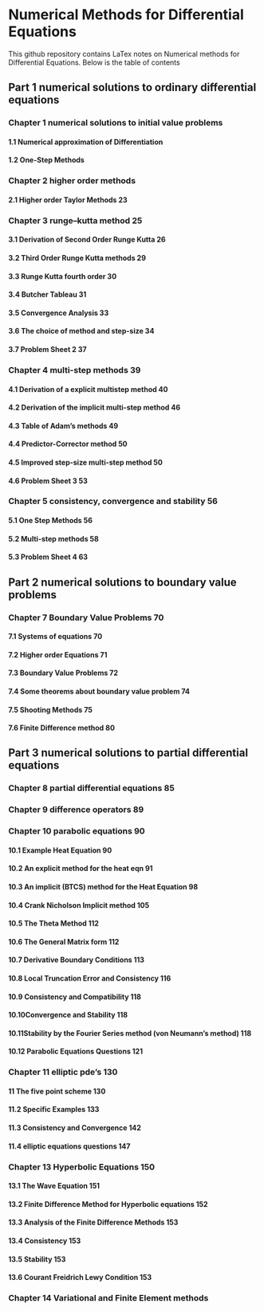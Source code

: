 # Numerical Methods for Differential Equations
This github repository contains LaTex notes on Numerical methods for Differential Equations.
Below is the table of contents

## Part 1 numerical solutions to ordinary differential equations 

### Chapter 1 numerical solutions to initial value problems

#### 1.1 Numerical approximation of Differentiation
#### 1.2 One-Step Methods 

### Chapter 2 higher order methods 

#### 2.1 Higher order Taylor Methods 23
### Chapter 3 runge–kutta method 25
#### 3.1 Derivation of Second Order Runge Kutta 26
#### 3.2 Third Order Runge Kutta methods 29
#### 3.3 Runge Kutta fourth order 30
#### 3.4 Butcher Tableau 31
#### 3.5 Convergence Analysis 33
#### 3.6 The choice of method and step-size 34
#### 3.7 Problem Sheet 2 37
### Chapter 4 multi-step methods 39
#### 4.1 Derivation of a explicit multistep method 40
#### 4.2 Derivation of the implicit multi-step method 46
#### 4.3 Table of Adam’s methods 49
#### 4.4 Predictor-Corrector method 50
#### 4.5 Improved step-size multi-step method 50
#### 4.6 Problem Sheet 3 53
### Chapter 5 consistency, convergence and stability 56
#### 5.1 One Step Methods 56
#### 5.2 Multi-step methods 58
#### 5.3 Problem Sheet 4 63
## Part 2 numerical solutions to boundary value problems

### Chapter 7 Boundary Value Problems 70
#### 7.1 Systems of equations 70
#### 7.2 Higher order Equations 71
#### 7.3 Boundary Value Problems 72
#### 7.4 Some theorems about boundary value problem 74
#### 7.5 Shooting Methods 75
#### 7.6 Finite Difference method 80

## Part 3 numerical solutions to partial differential equations

### Chapter 8 partial differential equations 85
### Chapter 9 difference operators 89
### Chapter 10 parabolic equations 90
#### 10.1 Example Heat Equation 90
#### 10.2 An explicit method for the heat eqn 91
#### 10.3 An implicit (BTCS) method for the Heat Equation 98
#### 10.4 Crank Nicholson Implicit method 105
#### 10.5 The Theta Method 112
#### 10.6 The General Matrix form 112
#### 10.7 Derivative Boundary Conditions 113
#### 10.8 Local Truncation Error and Consistency 116
#### 10.9 Consistency and Compatibility 118
#### 10.10Convergence and Stability 118
#### 10.11Stability by the Fourier Series method (von Neumann’s method) 118
#### 10.12 Parabolic Equations Questions 121
### Chapter 11 elliptic pde’s 130
#### 11 The five point scheme 130
#### 11.2 Specific Examples 133
#### 11.3 Consistency and Convergence 142
#### 11.4 elliptic equations questions 147
### Chapter 13 Hyperbolic Equations 150
#### 13.1 The Wave Equation 151
#### 13.2 Finite Difference Method for Hyperbolic equations 152
#### 13.3 Analysis of the Finite Difference Methods 153
#### 13.4 Consistency 153
#### 13.5 Stability 153
#### 13.6 Courant Freidrich Lewy Condition 153
### Chapter 14 Variational and Finite Element methods 
